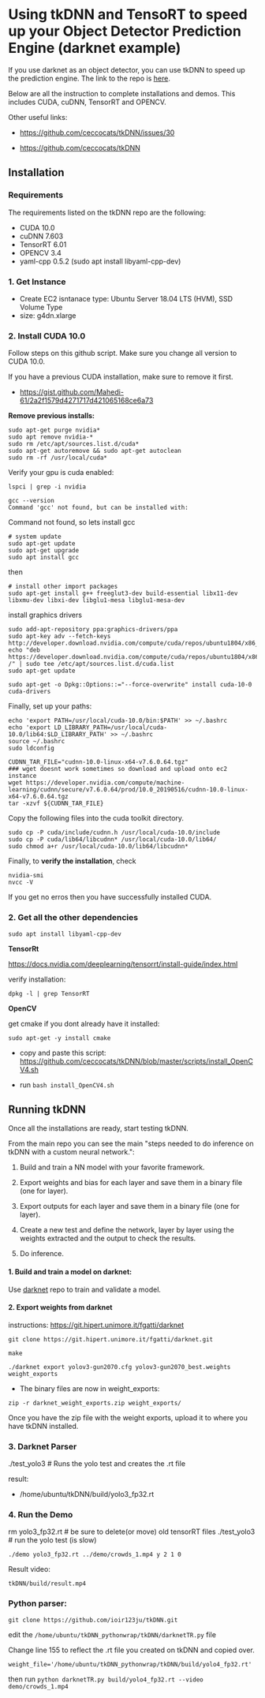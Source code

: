 # Using tkDNN and TensoRT to speed up your Object Detector Prediction Engine (darknet example)


If you use darknet as an object detector, you can use tkDNN to speed up the prediction engine. The link to the repo is [here](https://github.com/ceccocats/tkDNN).

Below are all the instruction to complete installations and demos. This includes CUDA, cuDNN, TensorRT and OPENCV. 




Other useful links:

* https://github.com/ceccocats/tkDNN/issues/30

* https://github.com/ceccocats/tkDNN


## Installation

### Requirements

The requirements listed on the tkDNN repo are the following: 

* CUDA 10.0
* cuDNN 7.603
* TensorRT 6.01
* OPENCV 3.4
* yaml-cpp 0.5.2 (sudo apt install libyaml-cpp-dev)


### 1.  Get Instance

* Create EC2 isntanace type: Ubuntu Server 18.04 LTS (HVM), SSD Volume Type
* size: g4dn.xlarge


### 2.  Install CUDA 10.0



Follow steps on this github script. Make sure you change all version to CUDA 10.0.

If you have a previous CUDA installation, make sure to remove it first.

* https://gist.github.com/Mahedi-61/2a2f1579d4271717d421065168ce6a73

**Remove previous installs:**

```
sudo apt-get purge nvidia*
sudo apt remove nvidia-*
sudo rm /etc/apt/sources.list.d/cuda*
sudo apt-get autoremove && sudo apt-get autoclean
sudo rm -rf /usr/local/cuda*
```


Verify your gpu is cuda enabled:

`lspci | grep -i nvidia`


```
gcc --version
Command 'gcc' not found, but can be installed with:
```

Command not found, so lets install gcc

```
# system update
sudo apt-get update
sudo apt-get upgrade
sudo apt install gcc
```

then

```
# install other import packages
sudo apt-get install g++ freeglut3-dev build-essential libx11-dev libxmu-dev libxi-dev libglu1-mesa libglu1-mesa-dev
```

install graphics drivers
```
sudo add-apt-repository ppa:graphics-drivers/ppa
sudo apt-key adv --fetch-keys http://developer.download.nvidia.com/compute/cuda/repos/ubuntu1804/x86_64/7fa2af80.pub
echo "deb https://developer.download.nvidia.com/compute/cuda/repos/ubuntu1804/x86_64 /" | sudo tee /etc/apt/sources.list.d/cuda.list
sudo apt-get update
```

 ```
sudo apt-get -o Dpkg::Options::="--force-overwrite" install cuda-10-0 cuda-drivers
```


Finally, set up your paths:
```
echo 'export PATH=/usr/local/cuda-10.0/bin:$PATH' >> ~/.bashrc
echo 'export LD_LIBRARY_PATH=/usr/local/cuda-10.0/lib64:$LD_LIBRARY_PATH' >> ~/.bashrc
source ~/.bashrc
sudo ldconfig
```


```
CUDNN_TAR_FILE="cudnn-10.0-linux-x64-v7.6.0.64.tgz"
### wget doesnt work sometimes so download and upload onto ec2 instance
wget https://developer.nvidia.com/compute/machine-learning/cudnn/secure/v7.6.0.64/prod/10.0_20190516/cudnn-10.0-linux-x64-v7.6.0.64.tgz
tar -xzvf ${CUDNN_TAR_FILE}
```


Copy the following files into the cuda toolkit directory.

```
sudo cp -P cuda/include/cudnn.h /usr/local/cuda-10.0/include
sudo cp -P cuda/lib64/libcudnn* /usr/local/cuda-10.0/lib64/
sudo chmod a+r /usr/local/cuda-10.0/lib64/libcudnn*
```

Finally, to **verify the installation**, check
```
nvidia-smi
nvcc -V
```

If you get no erros then you have successfully installed CUDA.



### 2.  Get all the other dependencies

`sudo apt install libyaml-cpp-dev`


**TensorRt**

https://docs.nvidia.com/deeplearning/tensorrt/install-guide/index.html

verify installation:

`dpkg -l | grep TensorRT`


**OpenCV**

get cmake if you dont already have it installed:

`sudo apt-get -y install cmake`

* copy and paste this script: https://github.com/ceccocats/tkDNN/blob/master/scripts/install_OpenCV4.sh

- run `bash install_OpenCV4.sh`



## Running tkDNN

Once all the installations are ready, start testing tkDNN.

From the main repo you can see the main "steps needed to do inference on tkDNN with a custom neural network.":

 
1. Build and train a NN model with your favorite framework.

2. Export weights and bias for each layer and save them in a binary file (one for layer).

3. Export outputs for each layer and save them in a binary file (one for layer).

4. Create a new test and define the network, layer by layer using the weights extracted and the output to check the results.

5. Do inference.


#### 1. Build and train a model on darknet:


Use [darknet](https://github.com/AlexeyAB/darknet) repo to train and validate a model. 


#### 2. Export weights from darknet


instructions: https://git.hipert.unimore.it/fgatti/darknet


`git clone https://git.hipert.unimore.it/fgatti/darknet.git`

`make`


`./darknet export yolov3-gun2070.cfg yolov3-gun2070_best.weights weight_exports`


* The binary files are now in weight_exports:

`zip -r darknet_weight_exports.zip weight_exports/`

Once you have the zip file with the weight exports, upload it to where you have tkDNN installed.





### 3. Darknet Parser

./test_yolo3 # Runs the yolo test and creates the .rt file

result:

 * /home/ubuntu/tkDNN/build/yolo3_fp32.rt
 


### 4. Run the Demo

rm yolo3_fp32.rt        # be sure to delete(or move) old tensorRT files
./test_yolo3            # run the yolo test (is slow)



`./demo yolo3_fp32.rt ../demo/crowds_1.mp4 y 2 1 0 `


Result video:

`tkDNN/build/result.mp4`


### Python parser:


`git clone https://github.com/ioir123ju/tkDNN.git`

edit the `/home/ubuntu/tkDNN_pythonwrap/tkDNN/darknetTR.py` file

Change line 155 to reflect the .rt file you created on tkDNN and copied over. 

`weight_file='/home/ubuntu/tkDNN_pythonwrap/tkDNN/build/yolo4_fp32.rt'`

then run `python darknetTR.py build/yolo4_fp32.rt --video demo/crowds_1.mp4`
